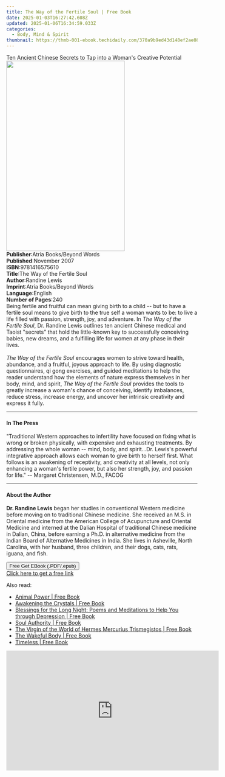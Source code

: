 ```yaml
---
title: The Way of the Fertile Soul | Free Book
date: 2025-01-03T16:27:42.608Z
updated: 2025-01-06T16:34:59.033Z
categories:
  - Body, Mind & Spirit
thumbnail: https://thmb-001-ebook.techidaily.com/370a9b9ed43d148ef2ae087c91c2d2dc76fb5881b608d410bbb25f82bf346a83.jpg
---
```

<main id="book-container">
  <div class="flex flex-col">
    <div class="book-brief flex-1 py-6 px-4 sm:p-6 md:py-10 md:px-8">
      <!-- brief-->
      <div class="book-brief-main">
        Ten Ancient Chinese Secrets to Tap into a Woman's Creative Potential
      </div>
    </div>
    <div
      class="book-meta-info flex-1 grid gap-4 col-start-1 col-end-3 row-start-1 sm:mb-6 sm:grid-cols-4 lg:gap-6 lg:col-start-2 lg:row-end-6 lg:row-span-6 lg:mb-0"
    >
      <div
        class="book-meta-info-left place-content-center mt-4 p-4 text-sm leading-6 col-start-2 col-span-2 dark:text-slate-400"
      >
        <img
          class="w-full h-500 object-cover rounded-lg sm:h-255 sm:col-span-2 lg:col-span-full"
          src="https://img-001-ebook.techidaily.com/5406817b11d2ac9d4025f5ee64c6f826b118302d2b112837a72baa257041e2a9.jpg"
          alt=""
          width="312"
          height="500"
        />
      </div>
      <div
        class="book-meta-info-right mt-2 col-start-1 row-start-2 col-span-3 self-center"
      >
        <!-- meta data  -->
        <div class="flex flex-col px-4 md:px-8">
          <div class="flex-1">
            <strong>Publisher</strong>:<span class="px-2"
              >Atria Books/Beyond Words</span
            >
          </div>
          <div class="flex-1">
            <strong>Published</strong>:<span class="px-2">November 2007</span>
          </div>
          <div class="flex-1">
            <strong>ISBN</strong>:<span class="px-2">9781416575610</span>
          </div>
          <div class="flex-1">
            <strong>Title</strong>:<span class="px-2"
              >The Way of the Fertile Soul</span
            >
          </div>
          <div class="flex-1">
            <strong>Author</strong>:<span class="px-2">Randine Lewis</span>
          </div>
          <div class="flex-1">
            <strong>Imprint</strong>:<span class="px-2"
              >Atria Books/Beyond Words</span
            >
          </div>
          <div class="flex-1">
            <strong>Language</strong>:<span class="px-2">English</span>
          </div>
          <div class="flex-1">
            <strong>Number of Pages</strong>:<span class="px-2">240</span>
          </div>
        </div>
      </div>
    </div>
    <div class="book-description flex-1 py-6 px-4 sm:p-6 md:py-10 md:px-8">
      <div class="book-description-main">
        <div accordion-content="" id="description">
          Being fertile and fruitful can mean giving birth to a child -- but to
          have a fertile soul means to give birth to the true self a woman wants
          to be: to live a life filled with passion, strength, joy, and
          adventure. In <i>The Way of the Fertile Soul</i>, Dr. Randine Lewis
          outlines ten ancient Chinese medical and Taoist "secrets" that hold
          the little-known key to successfully conceiving babies, new dreams,
          and a fulfilling life for women at any phase in their lives. <br />
          <br />
          <i>The Way of the Fertile Soul</i> encourages women to strive toward
          health, abundance, and a fruitful, joyous approach to life. By using
          diagnostic questionnaires, qi gong exercises, and guided meditations
          to help the reader understand how the elements of nature express
          themselves in her body, mind, and spirit,
          <i>The Way of the Fertile Soul</i> provides the tools to greatly
          increase a woman's chance of conceiving, identify imbalances, reduce
          stress, increase energy, and uncover her intrinsic creativity and
          express it fully.
        </div>
      </div>
    </div>
    <div class="book-excerpts flex-1 py-6 px-4 sm:p-6 md:py-10 md:px-8">
      <!-- excerpts-->
      <div class="book-excerpts-main">
        <hr />
        <h4 class="placeholder placeholder-heading">
          <span>In The Press</span>
        </h4>
        <p>
          "Traditional Western approaches to infertility have focused on fixing
          what is wrong or broken physically, with expensive and exhausting
          treatments. By addressing the whole woman -- mind, body, and
          spirit...Dr. Lewis's powerful integrative approach allows each woman
          to give birth to herself first. What follows is an awakening of
          receptivity, and creativity at all levels, not only enhancing a
          woman's fertile power, but also her strength, joy, and passion for
          life." -- Margaret Christensen, M.D., FACOG
        </p>
      </div>
    </div>
    <div class="book-about-author flex-1 py-6 px-4 sm:p-6 md:py-10 md:px-8">
      <!-- about author-->
      <div class="book-main-author-main">
        <hr />
        <h4 class="placeholder placeholder-heading">
          <span>About the Author</span>
        </h4>
        <p>
          <b>Dr. Randine Lewis</b> began her studies in conventional Western
          medicine before moving on to traditional Chinese medicine. She
          received an M.S. in Oriental medicine from the American College of
          Acupuncture and Oriental Medicine and interned at the Dalian Hospital
          of traditional Chinese medicine in Dalian, China, before earning a
          Ph.D. in alternative medicine from the Indian Board of Alternative
          Medicines in India. She lives in Asheville, North Carolina, with her
          husband, three children, and their dogs, cats, rats, iguana, and fish.
        </p>
      </div>
    </div>
    <div class="book-free-get flex-1 py-6 px-4 sm:p-6 md:py-10 md:px-8">
      <button
        id="btn-free-get"
        class="bg-blue-500 hover:bg-blue-700 text-white font-bold py-2 px-4 rounded"
      >
        Free Get EBook (.PDF/.epub)
      </button>
      <div id="countdown-display" class="px-2 text-lg mt-2"></div>
      <a
        id="free-link"
        class="hidden bg-blue-500 hover:bg-blue-700 text-white font-bold py-2 px-4 rounded"
        href="https://www.ebooks.com/en-us/book/317380/the-way-of-the-fertile-soul/randine-lewis/"
        target="_blank"
        >Click here to get a free link</a
      >
    </div>
    <script>
      let countdownTime = 0;
      let countdownInterval = null;
      document
        .getElementById('btn-free-get')
        .addEventListener('click', startCountdown);
      function startCountdown() {
        countdownTime = new Date().getTime() + 60000 * 3;
        countdownInterval = setInterval(updateCountdown, 1000);
        document.getElementById('btn-free-get').disabled = true;
        document
          .getElementById('btn-free-get')
          .classList.add('bg-gray-500', 'cursor-not-allowed');
      }
      function updateCountdown() {
        let currentTime = new Date().getTime();
        let timeLeft = countdownTime - currentTime;
        let secondsLeft = Math.floor(timeLeft / 1000);
        document.getElementById('countdown-display').innerHTML =
          `Remaining time: ${secondsLeft} seconds.`;
        if (secondsLeft <= 0) {
          clearInterval(countdownInterval);
          document.getElementById('btn-free-get').classList.add('hidden');
          document.getElementById('free-link').classList.remove('hidden');
          document.getElementById('countdown-display').innerHTML = '';
        }
      }
    </script>
  </div>
</main>

<ins class="adsbygoogle"
      style="display:block"
      data-ad-client="ca-pub-7571918770474297"
      data-ad-slot="8358498916"
      data-ad-format="auto"
      data-full-width-responsive="true"></ins>
    

<span class="atpl-alsoreadstyle">Also read:</span>
<div><ul>
<li><a href="https://novels-ebooks.techidaily.com/210335129-9781797209548-animal-power/"><u>Animal Power | Free Book</u></a></li>
<li><a href="https://novels-ebooks.techidaily.com/210335377-9780593420874-awakening-the-crystals/"><u>Awakening the Crystals | Free Book</u></a></li>
<li><a href="https://novels-ebooks.techidaily.com/210334614-9781506480404-blessings-for-the-long-night-poems-and-meditations-to-help-you-through-depression/"><u>Blessings for the Long Night: Poems and Meditations to Help You through Depression | Free Book</u></a></li>
<li><a href="https://novels-ebooks.techidaily.com/210335824-9781623176945-soul-authority/"><u>Soul Authority | Free Book</u></a></li>
<li><a href="https://novels-ebooks.techidaily.com/210334915-9782357288317-the-virgin-of-the-world-of-hermes-mercurius-trismegistos/"><u>The Virgin of the World of Hermes Mercurius Trismegistos | Free Book</u></a></li>
<li><a href="https://novels-ebooks.techidaily.com/210334717-9780834844087-the-wakeful-body/"><u>The Wakeful Body | Free Book</u></a></li>
<li><a href="https://novels-ebooks.techidaily.com/210334937-9781631953705-timeless/"><u>Timeless | Free Book</u></a></li>
</ul></div>

<!-- affiliate ads begin -->
<iframe width="560" height="315" src="https://www.youtube.com/embed/7JBG_O3Vnh4?si=lUO0fta6YPJ50qjg" title="YouTube video player" frameborder="0" allow="accelerometer; autoplay; clipboard-write; encrypted-media; gyroscope; picture-in-picture; web-share" referrerpolicy="strict-origin-when-cross-origin" allowfullscreen></iframe>
<!-- affiliate ads end -->

